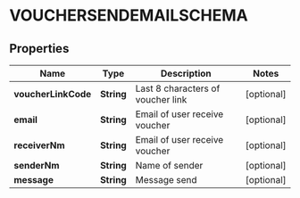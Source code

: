 

# VOUCHERSENDEMAILSCHEMA


## Properties

| Name | Type | Description | Notes |
|------------ | ------------- | ------------- | -------------|
|**voucherLinkCode** | **String** | Last 8 characters of voucher link |  [optional] |
|**email** | **String** | Email of user receive voucher |  [optional] |
|**receiverNm** | **String** | Email of user receive voucher |  [optional] |
|**senderNm** | **String** | Name of sender |  [optional] |
|**message** | **String** | Message send |  [optional] |



